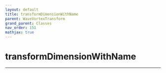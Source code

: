 ```yaml
---
layout: default
title: transformDimensionWithName
parent: WaveVortexTransform
grand_parent: Classes
nav_order: 151
mathjax: true
---
```


#  transformDimensionWithName




---

